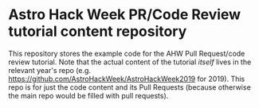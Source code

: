 # Astro Hack Week PR/Code Review tutorial content repository

This repository stores the example code for the AHW Pull Request/code review tutorial.  Note that the actual content of the tutorial *itself* lives in the relevant year's repo (e.g. https://github.com/AstroHackWeek/AstroHackWeek2019 for 2019).  This repo is for just the code content and its Pull Requests (because otherwise the main repo would be filled with pull requests).

